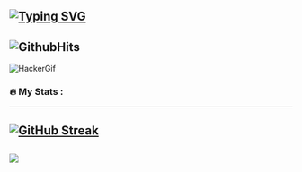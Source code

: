 [![Typing SVG](https://readme-typing-svg.demolab.com?font=Bangers&size=33&pause=1000&color=3D80F7&background=02071000&center=true&vCenter=true&width=435&lines=GREETINGS)](https://git.io/typing-svg)
---
![GithubHits](https://komarev.com/ghpvc/?username=AlexLinov&color=blue&label=Visitors)
---
![HackerGif](https://user-images.githubusercontent.com/74038190/212750147-854a394f-fee9-4080-9770-78a4b7ece53f.gif)
### :fire: My Stats :
---
[![GitHub Streak](https://streak-stats.demolab.com?user=AlexLinov&theme=dark&mode=weekly)](https://git.io/streak-stats)
---
![](https://github-readme-stats.vercel.app/api/top-langs/?username=AlexLinov&theme=dark&hide_border=false&include_all_commits=false&count_private=false&layout=compact)
---
